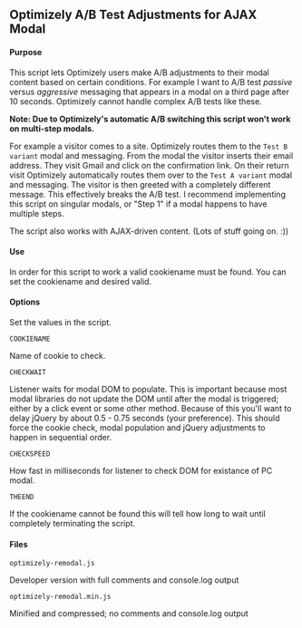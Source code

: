 ## Optimizely A/B Test Adjustments for AJAX Modal

#### Purpose

This script lets Optimizely users make A/B adjustments to their modal content based on certain conditions. For example I want to A/B test *passive* versus *aggressive* messaging that appears in a modal on a third page after 10 seconds. Optimizely cannot handle complex A/B tests like these.

**Note: Due to Optimizely's automatic A/B switching this script won't work on multi-step modals.**

For example a visitor comes to a site. Optimizely routes them to the `Test B variant` modal and messaging. From the modal the visitor inserts their email address. They visit Gmail and click on the confirmation link. On their return visit Optimizely automatically routes them over to the `Test A variant` modal and messaging. The visitor is then greeted with a completely different message. This effectively breaks the A/B test. I recommend implementing this script on singular modals, or "Step 1" if a modal happens to have multiple steps.

The script also works with AJAX-driven content. (Lots of stuff going on. :))

#### Use

In order for this script to work a valid cookiename must be found. You can set the cookiename and desired valid. 

#### Options

Set the values in the script.

`COOKIENAME`

Name of cookie to check.

`CHECKWAIT`

Listener waits for modal DOM to populate. This is important because most modal libraries do not update the DOM until after the modal is triggered; either by a click event or some other method. Because of this you'll want to delay jQuery by about 0.5 - 0.75 seconds (your preference). This should force the cookie check, modal population and jQuery adjustments to happen in sequential order.

`CHECKSPEED`

How fast in milliseconds for listener to check DOM for existance of PC modal.

`THEEND`

If the cookiename cannot be found this will tell how long to wait until completely terminating the script.

#### Files

`optimizely-remodal.js`

Developer version with full comments and console.log output

`optimizely-remodal.min.js`

Minified and compressed; no comments and console.log output
